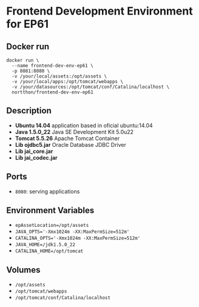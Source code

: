 # Frontend Development Environment for EP61

## Docker run
    docker run \
      --name frontend-dev-env-ep61 \
      -p 8081:8080 \
      -v /your/local/assets:/opt/assets \
      -v /your/local/apps:/opt/tomcat/webapps \
      -v /your/datasources:/opt/tomcat/conf/Catalina/localhost \
      nortthon/frontend-dev-env-ep61

## Description
- **Ubuntu 14.04** application based in oficial ubuntu:14.04
- **Java 1.5.0_22** Java SE Development Kit 5.0u22
- **Tomcat 5.5.26** Apache Tomcat Container
- **Lib ojdbc5.jar** Oracle Database JDBC Driver
- **Lib jai_core.jar**
- **Lib jai_codec.jar**

## Ports
- `8080`: serving applications

## Environment Variables
- `epAssetLocation=/opt/assets`
- `JAVA_OPTS='-Xmx1024m -XX:MaxPermSize=512m'`
- `CATALINA_OPTS='-Xmx1024m -XX:MaxPermSize=512m'`
- `JAVA_HOME=/jdk1.5.0_22`
- `CATALINA_HOME=/opt/tomcat`

## Volumes
- `/opt/assets`
- `/opt/tomcat/webapps`
- `/opt/tomcat/conf/Catalina/localhost`
